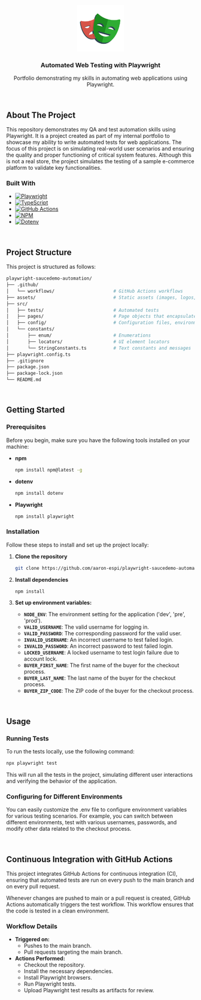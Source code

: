 <br />
<div align="center">
  <a href="https://github.com/othneildrew/Best-README-Template">
    <img src="assets/playwright-logo.svg" alt="Logo" width="125" height="125">
  </a>

  <h3 align="center">Automated Web Testing with Playwright</h3>

  <p align="center">
   Portfolio demonstrating my skills in automating web applications using Playwright.
    <br />
  </p>
</div>

<br/>

## About The Project

This repository demonstrates my QA and test automation skills using Playwright. It is a project created as part of my internal portfolio to showcase my ability to write automated tests for web applications. The focus of this project is on simulating real-world user scenarios and ensuring the quality and proper functioning of critical system features. Although this is not a real store, the project simulates the testing of a sample e-commerce platform to validate key functionalities.

### Built With

- [![Playwright](https://img.shields.io/badge/Playwright-333333?style=for-the-badge&logo=playwright&logoColor=white)](https://playwright.dev/)
- [![TypeScript][TypeScript.com]][TypeScript-url]
- [![GitHub Actions][GitHubActions.com]][GitHubActions-url]
- [![NPM][NPM.com]][NPM-url]
- [![Dotenv][Dotenv.com]][Dotenv-url]

<br/>

## Project Structure

This project is structured as follows:

```bash
playwright-saucedemo-automation/
├── .github/
│   └── workflows/                      # GitHub Actions workflows
├── assets/                             # Static assets (images, logos, and other media files)
├── src/
│   ├── tests/                          # Automated tests
│   ├── pages/                          # Page objects that encapsulate the UI elements and interactions
│   ├── config/                         # Configuration files, environment settings, and reusable test configurations
│   └── constants/
│       ├── enum/                       # Enumerations
│       ├── locators/                   # UI element locators
│       └── StringConstants.ts          # Text constants and messages
├── playwright.config.ts
├── .gitignore
├── package.json
├── package-lock.json
└── README.md
```

<br/>

## Getting Started

### Prerequisites

Before you begin, make sure you have the following tools installed on your machine:

- **npm**
  
  ```sh
  npm install npm@latest -g
  ```
- **dotenv**
  
  ```sh
  npm install dotenv
  ```
- **Playwright**
  
  ```sh
  npm install playwright
  ```

### Installation

Follow these steps to install and set up the project locally:

1. **Clone the repository**
   
   ```sh
   git clone https://github.com/aaron-espi/playwright-saucedemo-automation.git
   ```
2. **Install dependencies**
   
   ```sh
   npm install
   ```
3. **Set up environment variables:**
   
   - **`NODE_ENV`**: The environment setting for the application ('dev', 'pre', 'prod').
   - **`VALID_USERNAME`**: The valid username for logging in.
   - **`VALID_PASSWORD`**: The corresponding password for the valid user.
   - **`INVALID_USERNAME`**: An incorrect username to test failed login.
   - **`INVALID_PASSWORD`**: An incorrect password to test failed login.
   - **`LOCKED_USERNAME`**: A locked username to test login failure due to account lock.
   - **`BUYER_FIRST_NAME`**: The first name of the buyer for the checkout process.
   - **`BUYER_LAST_NAME`**: The last name of the buyer for the checkout process.
   - **`BUYER_ZIP_CODE`**: The ZIP code of the buyer for the checkout process.

<br/>

## Usage

### Running Tests

To run the tests locally, use the following command:

```sh
npx playwright test
```

This will run all the tests in the project, simulating different user interactions and verifying the behavior of the application.

### Configuring for Different Environments

You can easily customize the .env file to configure environment variables for various testing scenarios. For example, you can switch between different environments, test with various usernames, passwords, and modify other data related to the checkout process.

<br/>

## Continuous Integration with GitHub Actions

This project integrates GitHub Actions for continuous integration (CI), ensuring that automated tests are run on every push to the main branch and on every pull request.

Whenever changes are pushed to main or a pull request is created, GitHub Actions automatically triggers the test workflow. This workflow ensures that the code is tested in a clean environment.

### Workflow Details

- **Triggered on:**
  - Pushes to the main branch.
  - Pull requests targeting the main branch.
- **Actions Performed:**
  - Checkout the repository.
  - Install the necessary dependencies.
  - Install Playwright browsers.
  - Run Playwright tests.
  - Upload Playwright test results as artifacts for review.

[Playwright-url]: https://playwright.dev/
[TypeScript.com]: https://img.shields.io/badge/TypeScript-007ACC?style=for-the-badge&logo=typescript&logoColor=white
[TypeScript-url]: https://www.typescriptlang.org/
[GitHubActions.com]: https://img.shields.io/badge/GitHub_Actions-2088FF?style=for-the-badge&logo=github-actions&logoColor=white
[GitHubActions-url]: https://github.com/features/actions
[Dotenv.com]: https://img.shields.io/badge/Dotenv-1A2C4C?style=for-the-badge&logo=dotenv&logoColor=white
[Dotenv-url]: https://www.npmjs.com/package/dotenv
[NPM.com]: https://img.shields.io/badge/NPM-CB3837?style=for-the-badge&logo=npm&logoColor=white
[NPM-url]: https://www.npmjs.com/
